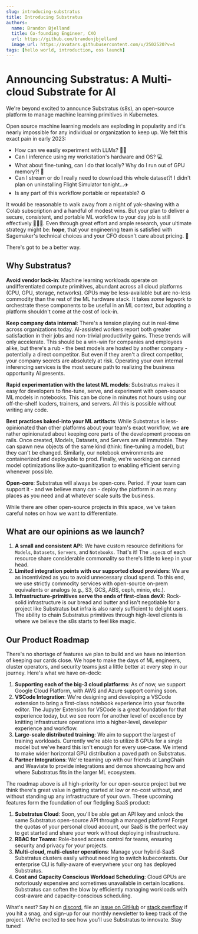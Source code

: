 ```yaml
---
slug: introducing-substratus
title: Introducing Substratus
authors:
  name: Brandon Bjelland
  title: Co-founding Engineer, CXO
  url: https://github.com/brandonjbjelland
  image_url: https://avatars.githubusercontent.com/u/2502520?v=4
tags: [hello world, introduction, oss launch]
---
```

# Announcing Substratus: A Multi-cloud Substrate for AI

We're beyond excited to announce Substratus (s8s), an open-source platform to
manage machine learning primitives in Kubernetes.

Open source machine learning models are exploding in popularity and it's nearly
impossible for any individual or organization to keep up. We felt this exact
pain in early 2023:

* How can we easily experiment with LLMs? 👩‍🔬
* Can I inference using my workstation's hardware and OS? 💻
* What about fine-tuning, can I do that locally? Why do I run out of GPU
  memory?! 📏
* Can I stream or do I really need to download this whole dataset?! I didn't
  plan on uninstalling Flight Simulator tonight...✈️
* Is any part of this workflow portable or repeatable? ♻️

It would be reasonable to walk away from a night of yak-shaving with a Colab
subscription and a handful of modest wins. But your plan to deliver a secure,
consistent, and portable ML workflow to your day job is still effectively
🤷🏾‍♀️. Even through great effort and ample research, your ultimate strategy
might be: **hope**, that your engineering team is satisfied with Sagemaker's
technical choices and your CFO doesn't care about pricing. 💸

There's got to be a better way.

## Why Substratus?

**Avoid vendor lock-in**: Machine learning workloads operate on undifferentiated
compute primitives, abundant across all cloud platforms (CPU, GPU, storage,
networks). GPUs may be less-available but are no-less commodity than the rest of
the ML hardware stack. It takes *some* legwork to orchestrate these components
to be useful in an ML context, but adopting a platform shouldn't come at the
cost of lock-in.

**Keep company data internal**: There's a tension playing out in real-time
across organizations today. AI-assisted workers report both greater satisfaction
in their jobs and non-trivial productivity gains. These trends will only
accelerate. This should be a win-win for companies and employees alike, but
there's a rub - the best models are hosted by another company - potentially a
direct competitor. But even if they aren't a direct competitor, your company
secrets are absolutely at risk. Operating your own internal inferencing services
is the most secure path to realizing the business opportunity AI presents.

**Rapid experimentation with the latest ML models**: Substratus makes it easy
for developers to fine-tune, serve, and experiment with open-source ML models in
notebooks. This can be done in minutes not hours using our off-the-shelf
loaders, trainers, and servers. All this is possible without writing any code.

**Best practices baked-into your ML artifacts**: While Substratus is
less-opinionated than other platforms about your team's exact workflow, we
**are** rather opinionated about keeping core parts of the development process
on rails. Once created, Models, Datasets, and Servers are all immutable. They
can spawn new objects of the same kind (think: fine-tuning a model), but they
can't be changed. Similarly, our notebook environments are containerized and
deployable to prod. Finally, we're working on canned model optimizations like
auto-quanitization to enabling efficient serving whenever possible.

**Open-core**: Substratus will always be open-core. Period. If your team can
support it - and we believe many can - deploy the platform in as many places as
you need and at whatever scale suits the business.

While there are other open-source projects in this space, we've taken careful
notes on how we want to differentiate.

## What are our opinions as we launch?

1. **A small and consistent API**: We have custom resource definitions for
   `Models`, `Datasets`, `Servers`, and `Notebooks`. That's it! The `.spec`s of
   each resource share considerable commonality so there's little to keep in
   your head.
2. **Limited integration points with our supported cloud providers**: We are as
   incentivized as you to avoid unnecessary cloud spend. To this end, we use
   strictly commodity services with open-source on-prem equivalents or analogs
   (e.g., S3, GCS, ABS, ceph, minio, etc.).
3. **Infrastructure-primitives serve the ends of first-class devX**: Rock-solid
   infrastructure is our bread and butter and isn't negotiable for a project
   like Substratus but infra is also rarely sufficient to delight users. The
   ability to chain Substratus primitives through high-level clients is where we
   believe the s8s starts to feel like magic.

## Our Product Roadmap

There's no shortage of features we plan to build and we have no intention of
keeping our cards close. We hope to make the days of ML engineers, cluster
operators, and security teams just a little better at every step in our journey.
Here's what we have on-deck:

1. **Supporting each of the big-3 cloud platforms**: As of now, we support
  Google Cloud Platform, with AWS and Azure support coming soon.
2. **VSCode Integration**: We're designing and developing a VSCode extension to
  bring a first-class notebook experience into your favorite editor. The Jupyter
   Extension for VSCode is a great foundation for that experience today, but we
   see room for another level of excellence by knitting infrastructure
   operations into a higher-level, developer experience and workflow.
3. **Large-scale distributed training**: We aim to support the largest of
  training workloads. Currently we're able to utilize 8 GPUs for a single model
  but we've heard this isn't enough for every use-case. We intend to make wider
  horizontal GPU distribution a paved path on Substratus.
4. **Partner Integrations**: We're teaming up with our friends at LangChain and
   Weaviate to provide integrations and demos showcasing how and where
   Substratus fits in the larger ML ecosystem.

The roadmap above is all high-priority for our open-source project but we think
there's great value in getting started at low or no-cost without, and without
standing up any infrastructure of your own. These upcoming features form the
foundation of our fledgling SaaS product:

1. **Substratus Cloud**: Soon, you'll be able get an API key and unlock the same
   Substratus open-source API through a managed platform! Forget the quotas of
   your personal cloud account, our SaaS is the perfect way to get started and
   share your work without deploying infrastructure.
2. **RBAC for Teams**: Role-based access control for teams, ensuring security
   and privacy for your projects.
3. **Multi-cloud, multi-cluster operations**: Manage your hybrid-SaaS Substratus
  clusters easily without needing to switch kubecontexts. Our enterprise CLI is
   fully-aware of everywhere your org has deployed Substratus.
4. **Cost and Capacity Conscious Workload Scheduling**: Cloud GPUs are
   notoriously expensive and sometimes unavailable in certain locations.
   Substratus can soften the blow by efficiently managing workloads with
   cost-aware and capacity-conscious scheduling.

What's next? Say hi on [discord](https://discord.gg/RcUShexGu8), file an [issue
on GitHub](https://github.com/substratusai/substratus/issues/new) or [stack
overflow](https://stackoverflow.com/questions/tagged/substratus) if you hit a
snag, and sign-up for our monthly newsletter to keep track of the project. We're
excited to see how you'll use Substratus to innovate. Stay tuned!
